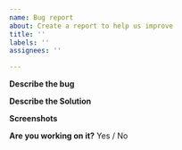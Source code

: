 ```yaml
---
name: Bug report
about: Create a report to help us improve
title: ''
labels: ''
assignees: ''

---
```


**Describe the bug**
<!-- A clear and concise description of what the bug is. -->



**Describe the Solution**
<!-- Describe your suggested solution -->



**Screenshots**
<!-- Please upload a screenshot or small video of the problem you are trying to solve -->



**Are you working on it?**
Yes / No
